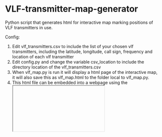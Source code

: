 # VLF-transmitter-map-generator
Python script that generates html for interactive map marking positions of VLF transmitters in use.

Config:
1. Edit vlf_transmitters.csv to include the list of your chosen vlf transmitters, including the latitude, longitude, call sign, frequency and location of each vlf transmitter
2. Edit config.py and change the variable csv_location to include the directory location of the vlf_transmitters.csv
3. When vlf_map.py is run it will display a html page of the interactive map, it will also save this as vlf_map.html to the folder local to vlf_map.py.
4. This html file can be embedded into a webpage using the <iframe> element

